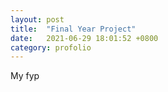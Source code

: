 ```yaml
---
layout: post
title:  "Final Year Project"
date:   2021-06-29 18:01:52 +0800
category: profolio
---
```


My fyp